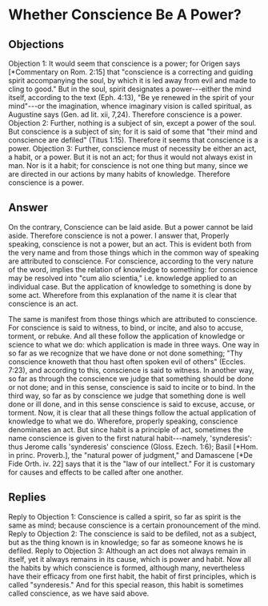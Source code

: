 # Whether Conscience Be A Power?
## Objections
Objection 1: It would seem that conscience is a power; for Origen says [*Commentary on Rom. 2:15] that "conscience is a correcting and guiding spirit accompanying the soul, by which it is led away from evil and made to cling to good." But in the soul, spirit designates a power---either the mind itself, according to the text (Eph. 4:13), "Be ye renewed in the spirit of your mind"---or the imagination, whence imaginary vision is called spiritual, as Augustine says (Gen. ad lit. xii, 7,24). Therefore conscience is a power.
Objection 2: Further, nothing is a subject of sin, except a power of the soul. But conscience is a subject of sin; for it is said of some that "their mind and conscience are defiled" (Titus 1:15). Therefore it seems that conscience is a power.
Objection 3: Further, conscience must of necessity be either an act, a habit, or a power. But it is not an act; for thus it would not always exist in man. Nor is it a habit; for conscience is not one thing but many, since we are directed in our actions by many habits of knowledge. Therefore conscience is a power.
## Answer
On the contrary, Conscience can be laid aside. But a power cannot be laid aside. Therefore conscience is not a power.
I answer that, Properly speaking, conscience is not a power, but an act. This is evident both from the very name and from those things which in the common way of speaking are attributed to conscience. For conscience, according to the very nature of the word, implies the relation of knowledge to something: for conscience may be resolved into "cum alio scientia," i.e. knowledge applied to an individual case. But the application of knowledge to something is done by some act. Wherefore from this explanation of the name it is clear that conscience is an act.

The same is manifest from those things which are attributed to conscience. For conscience is said to witness, to bind, or incite, and also to accuse, torment, or rebuke. And all these follow the application of knowledge or science to what we do: which application is made in three ways. One way in so far as we recognize that we have done or not done something; "Thy conscience knoweth that thou hast often spoken evil of others" (Eccles. 7:23), and according to this, conscience is said to witness. In another way, so far as through the conscience we judge that something should be done or not done; and in this sense, conscience is said to incite or to bind. In the third way, so far as by conscience we judge that something done is well done or ill done, and in this sense conscience is said to excuse, accuse, or torment. Now, it is clear that all these things follow the actual application of knowledge to what we do. Wherefore, properly speaking, conscience denominates an act. But since habit is a principle of act, sometimes the name conscience is given to the first natural habit---namely, 'synderesis': thus Jerome calls 'synderesis' conscience (Gloss. Ezech. 1:6); Basil [*Hom. in princ. Proverb.], the "natural power of judgment," and Damascene [*De Fide Orth. iv. 22] says that it is the "law of our intellect." For it is customary for causes and effects to be called after one another.
## Replies
Reply to Objection 1: Conscience is called a spirit, so far as spirit is the same as mind; because conscience is a certain pronouncement of the mind.
Reply to Objection 2: The conscience is said to be defiled, not as a subject, but as the thing known is in knowledge; so far as someone knows he is defiled.
Reply to Objection 3: Although an act does not always remain in itself, yet it always remains in its cause, which is power and habit. Now all the habits by which conscience is formed, although many, nevertheless have their efficacy from one first habit, the habit of first principles, which is called "synderesis." And for this special reason, this habit is sometimes called conscience, as we have said above.